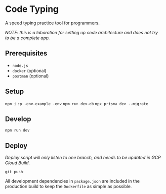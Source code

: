 # Code Typing

A speed typing practice tool for programmers.

_NOTE: this is a laboration for setting up code architecture and does not try to be a complete app._

## Prerequisites

- `node.js`
- `docker` (optional)
- `postman` (optional)

## Setup

`npm i`
`cp .env.example .env`
`npm run dev-db`
`npx prisma dev --migrate`

## Develop

`npm run dev`

## Deploy

_Deploy script will only listen to one branch, and needs to be updated in GCP Cloud Build._

`git push`

All development dependencies in `package.json` are included in the production build to keep the `Dockerfile` as simple as possible.
